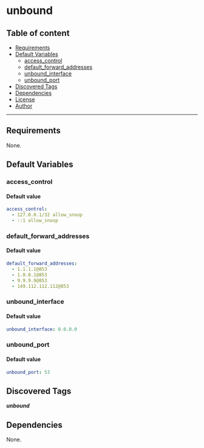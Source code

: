 # unbound

## Table of content

- [Requirements](#requirements)
- [Default Variables](#default-variables)
  - [access_control](#access_control)
  - [default_forward_addresses](#default_forward_addresses)
  - [unbound_interface](#unbound_interface)
  - [unbound_port](#unbound_port)
- [Discovered Tags](#discovered-tags)
- [Dependencies](#dependencies)
- [License](#license)
- [Author](#author)

---

## Requirements

None.

## Default Variables

### access_control

#### Default value

```YAML
access_control:
  - 127.0.0.1/32 allow_snoop
  - ::1 allow_snoop
```

### default_forward_addresses

#### Default value

```YAML
default_forward_addresses:
  - 1.1.1.1@853
  - 1.0.0.1@853
  - 9.9.9.9@853
  - 149.112.112.112@853
```

### unbound_interface

#### Default value

```YAML
unbound_interface: 0.0.0.0
```

### unbound_port

#### Default value

```YAML
unbound_port: 53
```

## Discovered Tags

**_unbound_**


## Dependencies

None.

